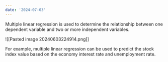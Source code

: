 ```yaml
---
date: '2024-07-03'
---
```


Multiple linear regression is used to determine the relationship between one dependent variable and two or more independent variables.

![[Pasted image 20240603224914.png]]

For example, multiple linear regression can be used to predict the stock index value based on the economy interest rate and unemployment rate.